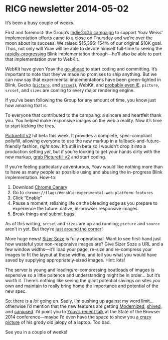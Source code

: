 # RICG newsletter 2014-05-02

It’s been a busy couple of weeks.

First and foremost: the Group’s [IndieGoGo campaign](https://www.indiegogo.com/projects/picture-element-implementation-in-blink) to support Yoav Weiss’ implementation efforts came to a close on Thursday and we’re over the moon about its success. We raised $15,366: 154% of our original $10K goal. Thus, not only will Yoav will be able to devote himself full-time to seeing the [rapidly-progressing](https://www.indiegogo.com/projects/picture-element-implementation-in-blink#activity) Blink implementation through—he’ll also be able to port that implementation over to WebKit.

WebKit have given Yoav the [go-ahead](https://lists.webkit.org/pipermail/webkit-dev/2014-March/026401.html) to start coding and committing. It’s important to note that they’ve made no promises to ship anything. But we can now say that experimental implementations have been green-lighted in Blink, Gecko ([`picture`](https://bugzilla.mozilla.org/show_bug.cgi?id=picture), and [`srcset`](https://bugzilla.mozilla.org/show_bug.cgi?id=srcset)), WebKit, and [probably even IE](http://status.modern.ie/pictureelement). `picture`, `srcset`, and `sizes` are coming to every major rendering engine.

If you’ve been following the Group for any amount of time, you know just how amazing that is.

To everyone that contributed to the campaing: a sincere and heartfelt thank you. You helped make responsive images on the web a reality. Now it’s time to start kicking the tires.

[Picturefill v2](http://scottjehl.github.io/picturefill/) hit beta this week. It provides a complete, spec-compliant pollyfill, allowing everyone to use the new markup in a fallback-and-future-friendly fashion, *right now*. It’s still in beta so I wouldn’t drop it into a production setting *yet*, but if you’re looking to get your hands dirty with the new markup, [grab Picturefill v2](http://scottjehl.github.io/picturefill/#download) and start coding.

If you’re feeling particularly adventurous, Yoav would like nothing more than to have as many people as possible using and abusing the in-progress Blink implementation. How-to:

1. Download [Chrome Canary](https://www.google.com/intl/en/chrome/browser/canary.html)
2. Go to `chrome://flags/#enable-experimental-web-platform-features`
3. Click “Enable”
4. Pause a moment, relishing life on the bleeding edge as you prepare to experience the future: native, in-browser responsive images.
6. Break things and [submit bugs](http://new.crbug.com).

As of this writing, `srcset` and `sizes` are up and running; `picture` and `source` aren’t in yet. But they’re [just around the corner](https://code.google.com/p/chromium/issues/detail?id=368830)!

More huge news! [Sizer Soze](http://sizersoze.org/) is fully operational. Want to see first-hand just how wasteful your non-responsive images are? Give Sizer Soze a URL and a few window widths—it’ll load your page, re-size and re-compress your images to fit the layout at those widths, and tell you what you would have saved by supplying appropriately-sized images. Hint: lots!

The server is young and loading/re-compressing boatloads of images is expensive so a little paitence and understanding might be in order... but it’s worth it. There’s nothing like seeing the giant potential savings on sites *you* own and maintain to really bring home the importance and potential of the new spec.

So: there is a *lot* going on. Sadly, I’m pushing up against my word limit... otherwise I’d mention that the new features are getting [Modern](https://github.com/Modernizr/Modernizr/pull/1305)[ized](https://github.com/Modernizr/Modernizr/pull/1302), [shived](https://github.com/aFarkas/html5shiv/issues/150), and [caniused](https://github.com/Fyrd/caniuse/pull/518). I’d point you to [Yoav’s recent talk](http://vimeo.com/93347500) at the State of the Browser 2014 conference—maybe I’d even have the space to show you [a crazy picture](https://twitter.com/AndyDavies/status/459982131562045440) of his grody old jalopy of a laptop. Too bad.

See you in a couple of weeks!

